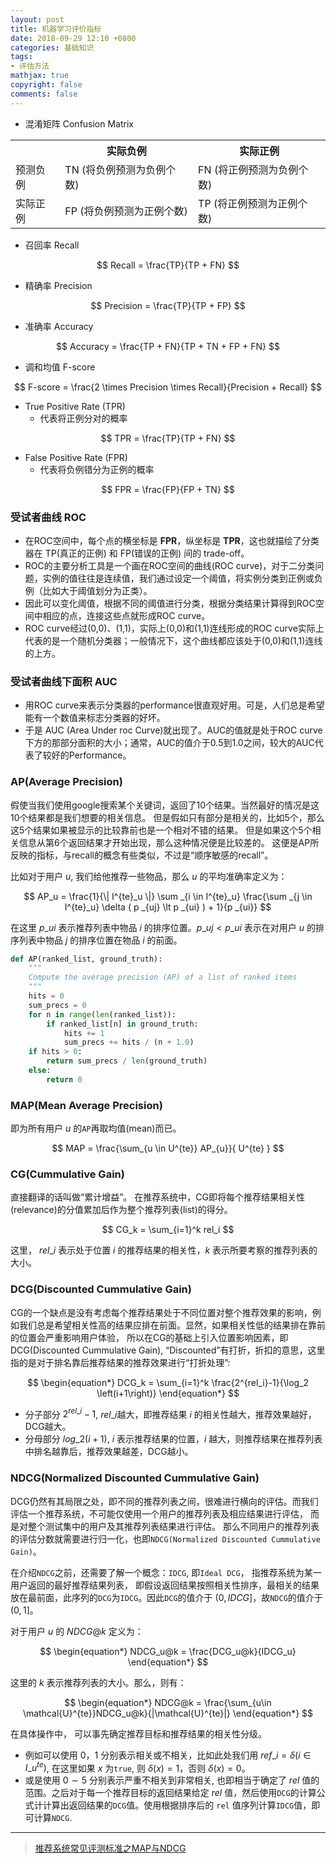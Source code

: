 ```yaml
---
layout: post
title: 机器学习评价指标
date: 2018-09-29 12:10 +0800
categories: 基础知识
tags:
- 评估方法
mathjax: true
copyright: false
comments: false
---
```



- 混淆矩阵 Confusion Matrix

<table>
<tr>
 <th></th>
 <th>实际负例</th>
 <th>实际正例</th>
</tr>

<tr>
 <td>预测负例</td>
 <td>TN  (将负例预测为负例个数)</td>
 <td>FN  (将正例预测为负例个数)</td>
</tr>

<tr>
 <td>实际正例</td>
 <td>FP  (将负例预测为正例个数)</td>
 <td>TP  (将正例预测为正例个数)</td>
</tr>
</table>


- 召回率 Recall

$$ Recall = \frac{TP}{TP + FN} $$


- 精确率 Precision

$$ Precision = \frac{TP}{TP + FP} $$


- 准确率 Accuracy

$$ Accuracy = \frac{TP + FN}{TP + TN + FP + FN} $$


- 调和均值 F-score

$$ F-score = \frac{2 \times Precision \times Recall}{Precision + Recall} $$


- True Positive Rate (TPR)
    - 代表将正例分对的概率

$$ TPR = \frac{TP}{TP + FN} $$

- False Positive Rate (FPR)
    - 代表将负例错分为正例的概率

$$ FPR = \frac{FP}{FP + TN} $$


### 受试者曲线 ROC

- 在ROC空间中，每个点的横坐标是 **FPR**，纵坐标是 **TPR**，这也就描绘了分类器在 TP(真正的正例) 和 FP(错误的正例) 间的 trade-off。
- ROC的主要分析工具是一个画在ROC空间的曲线(ROC curve)，对于二分类问题，实例的值往往是连续值，我们通过设定一个阈值，将实例分类到正例或负例（比如大于阈值划分为正类）。
- 因此可以变化阈值，根据不同的阈值进行分类，根据分类结果计算得到ROC空间中相应的点，连接这些点就形成ROC curve。
- ROC curve经过(0,0)、(1,1)，实际上(0,0)和(1,1)连线形成的ROC curve实际上代表的是一个随机分类器；一般情况下，这个曲线都应该处于(0,0)和(1,1)连线的上方。


### 受试者曲线下面积 AUC

- 用ROC curve来表示分类器的performance很直观好用。可是，人们总是希望能有一个数值来标志分类器的好坏。
- 于是 AUC (Area Under roc Curve)就出现了。AUC的值就是处于ROC curve下方的那部分面积的大小；通常，AUC的值介于0.5到1.0之间，较大的AUC代表了较好的Performance。


### AP(Average Precision)

假使当我们使用google搜索某个关键词，返回了10个结果。当然最好的情况是这10个结果都是我们想要的相关信息。
但是假如只有部分是相关的，比如5个，那么这5个结果如果被显示的比较靠前也是一个相对不错的结果。
但是如果这个5个相关信息从第6个返回结果才开始出现，那么这种情况便是比较差的。
这便是AP所反映的指标，与recall的概念有些类似，不过是“顺序敏感的recall”。

比如对于用户 $u$, 我们给他推荐一些物品，那么 $u$ 的平均准确率定义为：

$$
AP_u = \frac{1}{\| I^{te}_u \|} \sum _{i \in I^{te}_u} \frac{\sum _{j \in I^{te}_u} \delta ( p _{uj} \lt p _{ui} ) + 1}{p _{ui}} 
$$

在这里 $p\_{ui}$ 表示推荐列表中物品 $i$ 的排序位置。$p\_{uj} \lt p\_{ui}$ 表示在对用户 $u$ 的排序列表中物品 $j$ 的排序位置在物品 $i$ 的前面。

```python
def AP(ranked_list, ground_truth):
    """
    Compute the average precision (AP) of a list of ranked items
    """
    hits = 0
    sum_precs = 0
    for n in range(len(ranked_list)):
        if ranked_list[n] in ground_truth:
            hits += 1
            sum_precs += hits / (n + 1.0)
    if hits > 0:
        return sum_precs / len(ground_truth)
    else:
        return 0
```


### MAP(Mean Average Precision)

即为所有用户 $u$ 的`AP`再取均值(mean)而已。

$$
MAP = \frac{\sum_{u \in U^{te}} AP_{u}}{ U^{te} }
$$


### CG(Cummulative Gain)

直接翻译的话叫做“累计增益”。 在推荐系统中，CG即将每个推荐结果相关性(relevance)的分值累加后作为整个推荐列表(list)的得分。

$$
CG_k = \sum_{i=1}^k rel_i
$$

这里， $rel\_i$ 表示处于位置 $i$ 的推荐结果的相关性，$k$ 表示所要考察的推荐列表的大小。


### DCG(Discounted Cummulative Gain)

CG的一个缺点是没有考虑每个推荐结果处于不同位置对整个推荐效果的影响，例如我们总是希望相关性高的结果应排在前面。显然，如果相关性低的结果排在靠前的位置会严重影响用户体验，
所以在CG的基础上引入位置影响因素，即DCG(Discounted Cummulative Gain), “Discounted”有打折，折扣的意思，这里指的是对于排名靠后推荐结果的推荐效果进行“打折处理”:

$$
\begin{equation*}
DCG_k = \sum_{i=1}^k \frac{2^{rel_i}-1}{\log_2 \left(i+1\right)}
\end{equation*}
$$

- 分子部分 $2^{rel\_i}−1$, $rel\_i$越大，即推荐结果 $i$ 的相关性越大，推荐效果越好， DCG越大。
- 分母部分 $log\_2 (i+1)$, $i$ 表示推荐结果的位置，$i$ 越大，则推荐结果在推荐列表中排名越靠后，推荐效果越差，DCG越小。


### NDCG(Normalized Discounted Cummulative Gain)

DCG仍然有其局限之处，即不同的推荐列表之间，很难进行横向的评估。而我们评估一个推荐系统，不可能仅使用一个用户的推荐列表及相应结果进行评估，
而是对整个测试集中的用户及其推荐列表结果进行评估。 那么不同用户的推荐列表的评估分数就需要进行归一化，也即`NDCG(Normalized Discounted Cummulative Gain)`。

在介绍`NDCG`之前，还需要了解一个概念：`IDCG`, 即`Ideal DCG`， 指推荐系统为某一用户返回的最好推荐结果列表，
即假设返回结果按照相关性排序，最相关的结果放在最前面，此序列的`DCG`为`IDCG`。因此`DCG`的值介于 $(0, IDCG]$，故`NDCG`的值介于$(0,1]$。

对于用户 $u$ 的 $NDCG@k$ 定义为：

$$
\begin{equation*}
NDCG_u@k = \frac{DCG_u@k}{IDCG_u}
\end{equation*}
$$

这里的 $k$ 表示推荐列表的大小。那么，则有：

$$
\begin{equation*}
NDCG@k = \frac{\sum_{u\in \mathcal{U}^{te}}NDCG_u@k}{|\mathcal{U}^{te}|}
\end{equation*}
$$

在具体操作中， 可以事先确定推荐目标和推荐结果的相关性分级。
- 例如可以使用 $0，1$ 分别表示相关或不相关，比如此处我们用 $ref\_i = \delta( i \in I\_u^{te} )$, 在这里如果 $x$ 为`true`, 则 $\delta (x) = 1$，否则 $\delta(x)=0$。
- 或是使用 $0 \sim 5$ 分别表示严重不相关到非常相关, 也即相当于确定了 $rel$ 值的范围。之后对于每一个推荐目标的返回结果给定 $rel$ 值，然后使用`DCG`的计算公式计计算出返回结果的`DCG`值。使用根据排序后的 `rel` 值序列计算`IDCG`值，即可计算`NDCG`.


---------------------------

> [推荐系统常见评测标准之MAP与NDCG](https://blog.csdn.net/simple_the_best/article/details/52296608)
